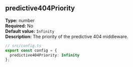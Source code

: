 ## predictive404Priority

**Type:** number  
**Required:** No  
**Default value:** `Infinity`  
**Description:** The priority of the predictive 404 middleware.

```ts
// src/config.ts
export const config = {
  predictive404Priority: Infinity
};
```
